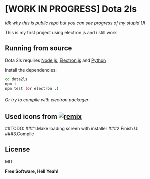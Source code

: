 # [WORK IN PROGRESS] Dota 2ls
*idk why this is public repo but you can see progress of my stupid UI*

This is my first project using electron js and i still work


## Running from source

Dota 2ls requires [Node.js](https://nodejs.org/), [Electron.js](https://electronjs.org/) and [Python](https://python.org/)

Install the dependencies:

```sh
cd dota2ls
npm i
npm test (or electron .)
```

###### Or try to compile with electron packager

## Used icons from [![remix](https://remixicon.com/img/logo/dark/text.svg)][1]
##TODO:
###1.Make loading screen with installer
###2.Finish UI
###3.Compile

## License

MIT

**Free Software, Hell Yeah!**

[1]: https://remixicon.com
